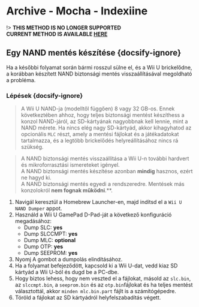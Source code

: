 # Archive - Mocha - Indexiine

!> **THIS METHOD IS NO LONGER SUPPORTED**  
**CURRENT METHOD IS AVAILABLE [HERE](../../../introduction)**

## Egy NAND mentés készítése {docsify-ignore}

Ha a későbbi folyamat során bármi rosszul sülne el, és a Wii U brickelődne, a korábban készített NAND biztonsági mentés visszaállításával megoldható a probléma.

### Lépések {docsify-ignore}

> A Wii U NAND-ja (modelltől függően) 8 vagy 32 GB-os. Ennek következtében ahhoz, hogy teljes biztonsági mentést készíthess a konzol NAND-járól, az SD-kártyának nagyobbnak kell lennie, mint a NAND mérete. Ha nincs elég nagy SD-kártyád, akkor kihagyhatod az opcionális `MLC` részt, amely a mentési fájlokat és a játékadatokat tartalmazza, és a legtöbb brickelődés helyreállításához nincs rá szükség.

> A NAND biztonsági mentés visszaállítása a Wii U-n további hardvert és mikroforrasztási ismereteket igényel. <br>A NAND biztonsági mentés készítése azonban **mindig** hasznos, ezért ne hagyd ki. <br>A NAND biztonsági mentés egyedi a rendszeredre. Mentések más konzolokról **nem fognak működni**.**.

1. Navigál keresztül a Homebrew Launcher-en, majd indítsd el a `Wii U NAND Dumper` appot.
1. Használd a Wii U GamePad D-Pad-ját a következő konfiguráció megadásához:
    - Dump SLC: **yes**
    - Dump SLCCMPT: **yes**
    - Dump MLC: **optional**
    - Dump OTP: **yes**
    - Dump SEEPROM: **yes**
1. Nyomj A gombot a dumpolás elindításához.
1. Ha a folyamat befejeződött, kapcsold ki a Wii U-dat, vedd kiaz SD kártyád a Wii U-ból és dugd be a PC-dbe.
1. Hogy biztos lehess, hogy nem veszted el a fájlokat, másold az `slc.bin`, az `slccmpt.bin`, a `seeprom.bin` és az `otp.bin`fájlokat és ha teljes mentést választottál, akkor `minden mlc.bin.part` fájlt is a számítógépedre.
1. Töröld a fájlokat az SD kártyádról helyfelszabadítás végett.